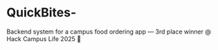 # QuickBites-
Backend system for a campus food ordering app — 3rd place winner @ Hack Campus Life 2025 🎉
